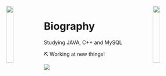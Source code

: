 <img align='left' src='https://www.ffbegif.com/Zack/207001107%20Dance.gif' width='20%'>  
<img align='right' src='https://www.ffbegif.com/King%20Edgar%20of%20Figaro/206001907%20Win%20Before.gif' width='20%'>  

# Biography 
Studying JAVA, C++ and MySQL

⛏️ Working at new things! 
  
![](https://komarev.com/ghpvc/?username=danielex1999&color=lightblue)
